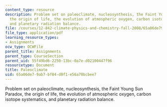 ```yaml
---
content_type: resource
description: Problem set on paleoclimate, nucleosynthesis, the Faint Young Sun Paradox,
  the origin of life, the evolution of atmospheric oxygen, carbon isotope systematics,
  and planetary radiation balance.
file: /courses/12-842-climate-physics-and-chemistry-fall-2008/65a06de79ab7bf04d0f1e56a70bcbee7_ps1.pdf
file_type: application/pdf
learning_resource_types:
- Assignments
ocw_type: OCWFile
parent_title: Assignments
parent_type: CourseSection
parent_uid: 55f49bd6-2250-13bc-0a7e-d02100447f96
resourcetype: Document
title: Paleoclimate
uid: 65a06de7-9ab7-bf04-d0f1-e56a70bcbee7
---
```

Problem set on paleoclimate, nucleosynthesis, the Faint Young Sun Paradox, the origin of life, the evolution of atmospheric oxygen, carbon isotope systematics, and planetary radiation balance.

